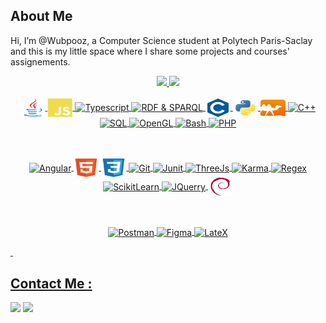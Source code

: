 ## About Me

Hi, I’m @Wubpooz, a Computer Science student at Polytech Paris-Saclay and this is my little space where I share some projects and courses' assignements.  

<div align="center">
  <a href="https://github.com/Wubpooz">
   <!-- alternative light/dark mode (not working inside html tags ; needed to center)
  <img height="180em" src="https://github-readme-stats.vercel.app/api?username=Wubpooz&show_icons=true&theme=default&include_all_commits=true&count_private=true#gh-light-mode-only"/>
  <img height="180em" src="https://github-readme-stats.vercel.app/api/top-langs/?username=Wubpooz&layout=compact&langs_count=7&theme=default#gh-light-mode-only"/>
  -->
    
  <img height="180em" src="https://github-readme-stats.vercel.app/api?username=Wubpooz&show_icons=true&theme=vision-friendly-dark&include_all_commits=true&count_private=true#gh-dark-mode-only"/>
 <!-- <img height="180em" draggable="false" id="streak" src="https://github-readme-streak-stats.herokuapp.com?user=Wubpooz&theme=vision-friendly-dark&border_radius=4.6&date_format=j%20M%5B%20Y%5D" alt="Streak"/> -->
 
 <img height="180em" src="https://github-readme-stats.vercel.app/api/top-langs/?username=Wubpooz&layout=compact&langs_count=7&theme=vision-friendly-dark#gh-dark-mode-only"/> 
    
 <!--<img draggable="false" id="quote" src="https://quotes-github-readme.vercel.app/api?type=horizontal&theme=dark" alt="Random Quote">-->
 
</div>
  <div style="display: inline_block;" align="center">
    <!-- Major -->
    <br>
    <img align="center" alt="Java" height="30" width="40" src="https://raw.githubusercontent.com/devicons/devicon/master/icons/java/java-original.svg">
    <img align="center" alt="Javascript" height="30" width="40" src="https://raw.githubusercontent.com/devicons/devicon/master/icons/javascript/javascript-plain.svg">
    <img align="center" alt="Typescript" height="30" width="40" src="https://cdn.jsdelivr.net/gh/devicons/devicon@latest/icons/typescript/typescript-original.svg" />
    <img align="center" alt="RDF & SPARQL" height="30" width="40" src="https://cygri.github.io/rdf-logos/svg/rdf.svg" /> <!-- https://cygri.github.io/rdf-logos/svg/sparql.svg -->
    <img align="center" alt="C" height="30" width="40" src="https://raw.githubusercontent.com/devicons/devicon/master/icons/c/c-plain.svg">
    <img align="center" alt="Python" height="30" width="40" src="https://raw.githubusercontent.com/devicons/devicon/master/icons/python/python-original.svg">
    <img align="center" alt="OCaml" height="30" width="40" src="https://raw.githubusercontent.com/devicons/devicon/master/icons/ocaml/ocaml-original.svg">
    <img align="center" alt="C++" height="30" width="40" src="https://cdn.jsdelivr.net/gh/devicons/devicon@latest/icons/cplusplus/cplusplus-original.svg" />
    <img align="center" alt="SQL" height="30" width="40" src="https://cdn.jsdelivr.net/gh/devicons/devicon@latest/icons/mysql/mysql-original-wordmark.svg" />
    <img align="center" alt="OpenGL" height="30" width="40" src="https://cdn.jsdelivr.net/gh/devicons/devicon@latest/icons/opengl/opengl-original.svg" />      
    <img align="center" alt="Bash" height="30" width="40" src="https://upload.wikimedia.org/wikipedia/commons/a/a3/Bash_Logo_White.svg" />
        <!-- src="https://cdn.jsdelivr.net/gh/devicons/devicon@latest/icons/bash/bash-original.svg" -->
    <img align="center" alt="PHP" height="30" width="40" src="https://cdn.jsdelivr.net/gh/devicons/devicon@latest/icons/php/php-original.svg" />


  <!-- Secondary and Frameworks -->
  <br> <br>
      <img align="center" alt="Angular" height="30" width="40" src="https://cdn.jsdelivr.net/gh/devicons/devicon@latest/icons/angular/angular-original.svg" />
      <img align="center" alt="HTML" height="30" width="40" src="https://raw.githubusercontent.com/devicons/devicon/master/icons/html5/html5-original.svg">
    <img align="center" alt="CSS" height="30" width="40" src="https://raw.githubusercontent.com/devicons/devicon/master/icons/css3/css3-original.svg">
    <img align="center" alt="Git" height="30" width="40" src="https://cdn.jsdelivr.net/gh/devicons/devicon@latest/icons/git/git-original.svg" />
    <img align="center" alt="Junit" height="30" width="40" src="https://cdn.jsdelivr.net/gh/devicons/devicon@latest/icons/junit/junit-plain-wordmark.svg" />
    <img align="center" alt="ThreeJs" height="30" width="40" src="https://global.discourse-cdn.com/standard17/uploads/threejs/original/2X/b/be2f75f72751c11cbe1593c69a99a52900bf12cb.svg" />
    <!-- src="https://raw.githubusercontent.com/devicons/devicon/master/icons/threejs/threejs-original.svg" -->
    <img align="center" alt="Karma" height="30" width="40" src="https://cdn.jsdelivr.net/gh/devicons/devicon@latest/icons/karma/karma-original.svg" />
    <img align="center" alt="Regex" height="30" width="40" src="https://upload.wikimedia.org/wikipedia/commons/c/cd/OOjs_UI_icon_regular-expression.svg" />
    <img align="center" alt="ScikitLearn" height="30" width="40" src="https://cdn.jsdelivr.net/gh/devicons/devicon@latest/icons/scikitlearn/scikitlearn-original.svg" />
    <img align="center" alt="JQuerry" height="30" width="40" src="https://cdn.jsdelivr.net/gh/devicons/devicon@latest/icons/jquery/jquery-original-wordmark.svg" />
    <img align="center" alt="Debian" height="30" width="40" src="https://raw.githubusercontent.com/devicons/devicon/master/icons/debian/debian-original.svg">

  <!-- Softwares -->
  <br> <br>
    <img align="center" alt="Postman" height="30" width="40" src="https://cdn.jsdelivr.net/gh/devicons/devicon@latest/icons/postman/postman-original.svg" />
    <img align="center" alt="Figma" height="30" width="40" src="https://cdn.jsdelivr.net/gh/devicons/devicon@latest/icons/figma/figma-original.svg" />
    <img align="center" alt="LateX" height="30" width="60" src="https://i.stack.imgur.com/AarYf.png" />
    <!--src="https://raw.githubusercontent.com/devicons/devicon/master/icons/latex/latex-original.svg" -->
</div> 
 

<!--<div align="center" >
<table>
    <tbody>
        <tr valign="top">
            <td width="80px" align="center">
            <span><strong>Python</strong></span><br>
            <img height="32px" src="https://cdn.jsdelivr.net/gh/devicons/devicon/icons/python/python-original.svg">
            </td>
            <td width="80px" align="center">
            <span><strong>Java</strong></span><br>
            <img height="32" src="https://cdn.jsdelivr.net/gh/devicons/devicon/icons/java/java-original.svg">
            </td>
            <td width="80px" align="center">
            <span><strong>HTML</strong></span><br>
            <img height="32" src="https://cdn.jsdelivr.net/gh/devicons/devicon/icons/html5/html5-original.svg">
            </td>
            <td width="80px" align="center">
            <span><strong>CSS</strong></span><br>
            <img height="32px" src="https://cdn.jsdelivr.net/gh/devicons/devicon/icons/css3/css3-original.svg">
            </td>
        </tr>
        <tr valign="top">
            <td width="80px" align="center">
            <span><strong>React</strong></span><br>
            <img height="32px" src="https://cdn.jsdelivr.net/gh/devicons/devicon/icons/react/react-original.svg">
            </td>
            <td width="80px" align="center">
            <span><strong>git</strong></span><br>
            <img height="32px" src="https://cdn.jsdelivr.net/gh/devicons/devicon/icons/git/git-plain.svg">
            </td>
            <td width="80px" align="center">
            <span><strong>GitHub</strong></span><br>
            <img height="32px" src="https://cdn.jsdelivr.net/gh/devicons/devicon/icons/github/github-original.svg">
            <td width="80px" align="center">
            <span><strong>Canva</strong></span><br>
            <img height="32px" src="https://cdn.jsdelivr.net/gh/devicons/devicon/icons/canva/canva-original.svg">
            </td>
        </tr>
   </tbody> 
</table>-->

</div>  
  
 &nbsp;
 ## Contact Me : 
 <div>
  <a href = "mailto:mathieu.waharte@universite-paris-saclay.fr"><img src="https://img.shields.io/badge/-Gmail-%23333?style=for-the-badge&logo=gmail&logoColor=white" target="_blank"></a>
  <a href="https://www.linkedin.com/in/mathieu-w-a9ba36211" target="_blank"><img src="https://img.shields.io/badge/-LinkedIn-%230077B5?style=for-the-badge&logo=linkedin&logoColor=white" target="_blank"></a> 
</div>
